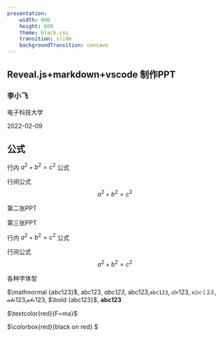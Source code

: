 ```yaml
---
presentation:
    width: 800
    height: 600
    theme: black.css
    transition: slide
    backgroundTransition: concave
---
```


<!-- slide -->
## Reveal.js+markdown+vscode 制作PPT

### 李小飞

电子科技大学

2022-02-09

<!-- slide -->
## 公式
行内 $a^2+b^2=c^2$ 公式

行间公式
$$
a^2+b^2=c^2
$$
<!-- slide -->
第二张PPT

<!-- slide -->
第三张PPT

行内 $a^2+b^2=c^2$ 公式

行间公式
$$
a^2+b^2=c^2
$$

<!-- slide -->
各种字体型

$\mathnormal  {abc123}$, $\mathrm  {abc123}$, $\mathit  {abc123}$, $\mathsf {abc123}$,$\mathtt  {abc123}$, $\mathfrak {  abc123}$, $\mathbb {  abc123}$, $\mathcal {abc123}$,$\mathscr {abc123}$, $\bold {abc123}$, $\bm {abc123}$

$\textcolor{red}{F=ma}$

$\colorbox{red}{black on red} $



